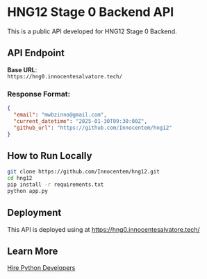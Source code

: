 # HNG12 Stage 0 Backend API

This is a public API developed for HNG12 Stage 0 Backend.

## API Endpoint
**Base URL**:  
`https://hng0.innocentesalvatore.tech/`

### Response Format:
```json
{
  "email": "mwbzinno@gmail.com",
  "current_datetime": "2025-01-30T09:30:00Z",
  "github_url": "https://github.com/Innocentem/hng12"
}
```

## How to Run Locally
```sh
git clone https://github.com/Innocentem/hng12.git
cd hng12
pip install -r requirements.txt
python app.py
```

## Deployment
This API is deployed using at https://hng0.innocentesalvatore.tech/

## Learn More
[Hire Python Developers](https://hng.tech/hire/python-developers)

